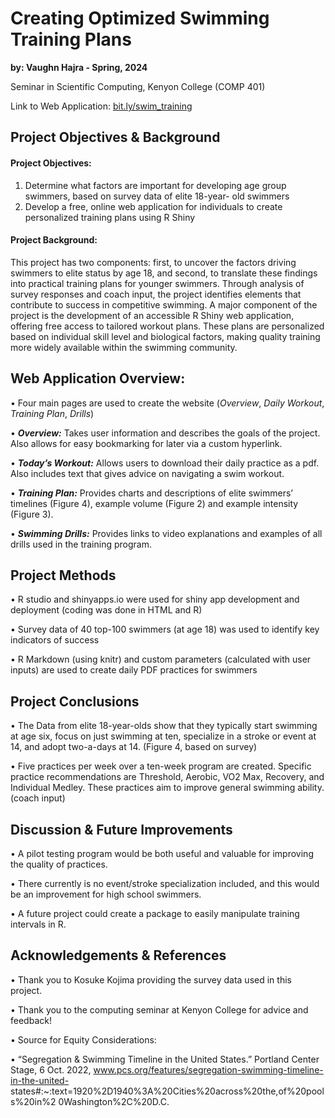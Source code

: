 # Creating Optimized Swimming Training Plans
**by: Vaughn Hajra - Spring, 2024**

Seminar in Scientific Computing, Kenyon College (COMP 401)

Link to Web Application: [bit.ly/swim_training](bit.ly/swim_training)

## Project Objectives & Background

#### Project Objectives:

1. Determine what factors are important for developing age group swimmers, based on survey data of elite 18-year- old swimmers
2. Develop a free, online web application for individuals to create personalized training plans using R Shiny

#### Project Background:

This project has two components: first, to uncover the factors driving swimmers to elite status by age 18, and second, to translate these findings into practical training plans for younger swimmers. Through analysis of survey responses and coach input, the project identifies elements that contribute to success in competitive swimming. A major component of the project is the development of an accessible R Shiny web application, offering free access to tailored workout plans. These plans are personalized based on individual skill level and biological factors, making quality training more widely available within the swimming community.

## Web Application Overview:

• Four main pages are used to create the website (*Overview*, *Daily Workout*, *Training Plan*, *Drills*)

• ***Overview:*** Takes user information and describes the goals of the project. Also allows for easy bookmarking for later via a custom hyperlink.

• ***Today’s Workout:*** Allows users to download their daily practice as a pdf. Also includes text that gives advice on navigating a swim workout.

• ***Training Plan:*** Provides charts and descriptions of elite swimmers’ timelines (Figure 4), example volume (Figure 2) and example intensity (Figure 3).

• ***Swimming Drills:*** Provides links to video explanations and examples of all drills used in the training program.

## Project Methods

• R studio and shinyapps.io were used for shiny app development and deployment (coding was done in HTML and R)

• Survey data of 40 top-100 swimmers (at age 18) was used to identify key indicators of success

• R Markdown (using knitr) and custom parameters (calculated with user inputs) are used to create daily PDF practices for swimmers

## Project Conclusions

• The Data from elite 18-year-olds show that they typically start swimming at age six, focus on just swimming at ten, specialize in a stroke or event at 14, and adopt two-a-days at 14. (Figure 4, based on survey)

• Five practices per week over a ten-week program are created. Specific practice recommendations are Threshold, Aerobic, VO2 Max, Recovery, and Individual Medley. These practices aim to improve general swimming ability. (coach input)

## Discussion & Future Improvements

• A pilot testing program would be both useful and valuable for improving the quality of practices.

• There currently is no event/stroke specialization included, and this would be an improvement for high school swimmers.

• A future project could create a package to easily manipulate training intervals in R.

## Acknowledgements & References

• Thank you to Kosuke Kojima providing the survey data used in this project.

• Thank you to the computing seminar at Kenyon College for advice and feedback!

• Source for Equity Considerations:

• “Segregation & Swimming Timeline in the United States.” Portland Center Stage, 6
Oct. 2022, www.pcs.org/features/segregation-swimming-timeline-in-the-united- states#:~:text=1920%2D1940%3A%20Cities%20across%20the,of%20pools%20in%2 0Washington%2C%20D.C.
